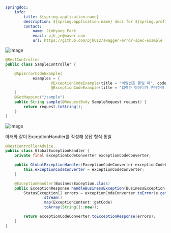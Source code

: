 ```yaml
springdoc:
    info:
        title: ${spring.application.name}
        description: ${spring.application.name} docs for ${spring.profiles.active}
        contact:
            name: Jinhyung Park
            email: pjh_jn@naver.com
            url: https://github.com/pjh612/swagger-error-spec-example
```
![image](https://github.com/user-attachments/assets/3cc9f2ba-ce81-465e-a9de-06bb8a51a8be)

```JAVA
@RestController
public class SampleController {

    @ApiErrorCodeExample(
            examples = {
                    @ExceptionCodeExample(title = "비밀번호 틀릴 때", codes = {"C-001"}),
                    @ExceptionCodeExample(title = "입력한 아이디가 존재하지 않을 때", codes = {"C-002"})}
    )
    @GetMapping("/sample")
    public String sample(@RequestBody SampleRequest request) {
        return request.toString();
    }
}
```

![image](https://github.com/user-attachments/assets/072f7215-46b7-47e7-90cb-825faad5f43a)


아래와 같이 ExceptionHandler를 작성해 응답 형식 통일
```JAVA
@RestControllerAdvice
public class GlobalExceptionHandler {
    private final ExceptionCodeConverter exceptionCodeConverter;

    public GlobalExceptionHandler(ExceptionCodeConverter exceptionCodeConverter) {
        this.exceptionCodeConverter = exceptionCodeConverter;
    }

    @ExceptionHandler(BusinessException.class)
    public ExceptionResponse handleBusinessException(BusinessException e) {
        StatusException[] errors = exceptionCodeConverter.toError(e.getExceptionContent()
                .stream()
                .map(ExceptionContent::getCode)
                .toArray(String[]::new));

        return exceptionCodeConverter.toExceptionResponse(errors);
    }
}
```
